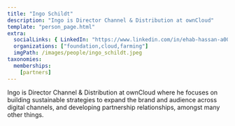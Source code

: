 ```yaml
---
title: "Ingo Schildt"
description: "Ingo is Director Channel & Distribution at ownCloud"
template: "person_page.html"
extra:
  socialLinks: { LinkedIn: "https://www.linkedin.com/in/ehab-hassan-a00897116/"}
  organizations: ["foundation,cloud,farming"]
  imgPath: /images/people/ingo_schildt.jpeg
taxonomies:
  memberships:
    [partners]
---
```


Ingo is Director Channel & Distribution at ownCloud where he focuses on building sustainable strategies to expand the brand and audience across digital channels, and developing partnership relationships, amongst many other things.